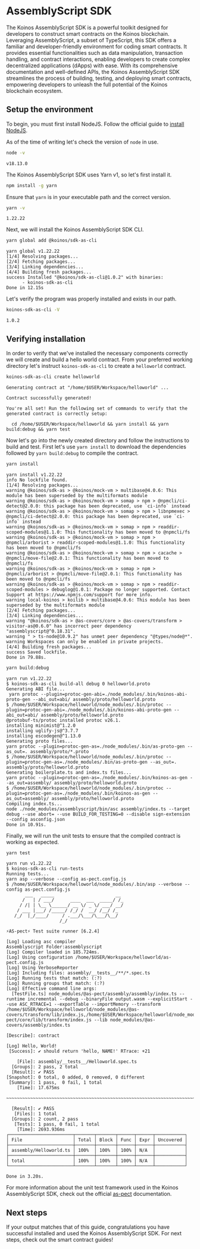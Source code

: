 # AssemblyScript SDK
The Koinos AssemblyScript SDK is a powerful toolkit designed for developers to construct smart contracts on the Koinos blockchain. Leveraging AssemblyScript, a subset of TypeScript, this SDK offers a familiar and developer-friendly environment for coding smart contracts. It provides essential functionalities such as data manipulation, transaction handling, and contract interactions, enabling developers to create complex decentralized applications (dApps) with ease. With its comprehensive documentation and well-defined APIs, the Koinos AssemblyScript SDK streamlines the process of building, testing, and deploying smart contracts, empowering developers to unleash the full potential of the Koinos blockchain ecosystem.

## Setup the environment
To begin, you must first install NodeJS. Follow the official guide to [install NodeJS](https://nodejs.org/en/learn/getting-started/how-to-install-nodejs).

As of the time of writing let's check the version of `node` in use.
```sh
node -v
```

```{ .txt .no-copy }
v18.13.0
```

The Koinos AssemblyScript SDK uses Yarn v1, so let's first install it.
```sh
npm install -g yarn
```

Ensure that `yarn` is in your executable path and the correct version.
```sh
yarn -v
```

```{ .txt .no-copy }
1.22.22
```

Next, we will install the Koinos AssemblyScript SDK CLI.
```sh
yarn global add @koinos/sdk-as-cli
```

```{ .txt .no-copy }
yarn global v1.22.22
[1/4] Resolving packages...
[2/4] Fetching packages...
[3/4] Linking dependencies...
[4/4] Building fresh packages...
success Installed "@koinos/sdk-as-cli@1.0.2" with binaries:
      - koinos-sdk-as-cli
Done in 12.15s
```

Let's verify the program was properly installed and exists in our path.
```sh
koinos-sdk-as-cli -V
```

```{ .txt .no-copy }
1.0.2
```

## Verifying installation
In order to verify that we've installed the necessary components correctly we will create and build a hello world contract. From your preferred working directory let's instruct `koinos-sdk-as-cli` to create a `helloworld` contract.

```sh
koinos-sdk-as-cli create helloworld
```

```{ .txt .no-copy }
Generating contract at "/home/$USER/Workspace/helloworld" ...

Contract successfully generated!

You're all set! Run the following set of commands to verify that the generated contract is correctly setup:

  cd /home/$USER/Workspace/helloworld && yarn install && yarn build:debug && yarn test
```

Now let's go into the newly created directory and follow the instructions to build and test. First let's use `yarn install` to download the dependencies followed by `yarn build:debug` to compile the contract.
```sh
yarn install
```

```{ .txt .no-copy }
yarn install v1.22.22
info No lockfile found.
[1/4] Resolving packages...
warning @koinos/sdk-as > @koinos/mock-vm > multibase@4.0.6: This module has been superseded by the multiformats module
warning @koinos/sdk-as > @koinos/mock-vm > somap > npm > @npmcli/ci-detect@2.0.0: this package has been deprecated, use `ci-info` instead
warning @koinos/sdk-as > @koinos/mock-vm > somap > npm > libnpmexec > @npmcli/ci-detect@2.0.0: this package has been deprecated, use `ci-info` instead
warning @koinos/sdk-as > @koinos/mock-vm > somap > npm > readdir-scoped-modules@1.1.0: This functionality has been moved to @npmcli/fs
warning @koinos/sdk-as > @koinos/mock-vm > somap > npm > @npmcli/arborist > readdir-scoped-modules@1.1.0: This functionality has been moved to @npmcli/fs
warning @koinos/sdk-as > @koinos/mock-vm > somap > npm > cacache > @npmcli/move-file@2.0.1: This functionality has been moved to @npmcli/fs
warning @koinos/sdk-as > @koinos/mock-vm > somap > npm > @npmcli/arborist > @npmcli/move-file@2.0.1: This functionality has been moved to @npmcli/fs
warning @koinos/sdk-as > @koinos/mock-vm > somap > npm > readdir-scoped-modules > debuglog@1.0.1: Package no longer supported. Contact Support at https://www.npmjs.com/support for more info.
warning local-koinos > koilib > multibase@4.0.6: This module has been superseded by the multiformats module
[2/4] Fetching packages...
[3/4] Linking dependencies...
warning "@koinos/sdk-as > @as-covers/core > @as-covers/transform > visitor-as@0.6.0" has incorrect peer dependency "assemblyscript@^0.18.31".
warning " > ts-node@10.9.2" has unmet peer dependency "@types/node@*".
warning Workspaces can only be enabled in private projects.
[4/4] Building fresh packages...
success Saved lockfile.
Done in 79.88s.
```

```sh
yarn build:debug
```

```{ .txt .no-copy }
yarn run v1.22.22
$ koinos-sdk-as-cli build-all debug 0 helloworld.proto
Generating ABI file...
 yarn protoc --plugin=protoc-gen-abi=./node_modules/.bin/koinos-abi-proto-gen --abi_out=abi/ assembly/proto/helloworld.proto 
$ /home/$USER/Workspace/helloworld/node_modules/.bin/protoc --plugin=protoc-gen-abi=./node_modules/.bin/koinos-abi-proto-gen --abi_out=abi/ assembly/proto/helloworld.proto
@protobuf-ts/protoc installed protoc v26.1.
installing minimist@^1.2.0
installing uglify-js@^3.7.7
installing escodegen@^1.13.0
Generating proto files...
yarn protoc --plugin=protoc-gen-as=./node_modules/.bin/as-proto-gen --as_out=. assembly/proto/*.proto
$ /home/$USER/Workspace/helloworld/node_modules/.bin/protoc --plugin=protoc-gen-as=./node_modules/.bin/as-proto-gen --as_out=. assembly/proto/helloworld.proto
Generating boilerplate.ts and index.ts files...
yarn protoc --plugin=protoc-gen-as=./node_modules/.bin/koinos-as-gen --as_out=assembly/ assembly/proto/helloworld.proto
$ /home/$USER/Workspace/helloworld/node_modules/.bin/protoc --plugin=protoc-gen-as=./node_modules/.bin/koinos-as-gen --as_out=assembly/ assembly/proto/helloworld.proto
Compiling index.ts...
node ./node_modules/assemblyscript/bin/asc assembly/index.ts --target debug --use abort= --use BUILD_FOR_TESTING=0 --disable sign-extension --config asconfig.json
Done in 10.91s.
```

Finally, we will run the unit tests to ensure that the compiled contract is working as expected.
```sh
yarn test
```

```{ .txt .no-copy }
yarn run v1.22.22
$ koinos-sdk-as-cli run-tests
Running tests...
yarn asp --verbose --config as-pect.config.js
$ /home/$USER/Workspace/helloworld/node_modules/.bin/asp --verbose --config as-pect.config.js
       ___   _____                       __    
      /   | / ___/      ____  ___  _____/ /_   
     / /| | \__ \______/ __ \/ _ \/ ___/ __/   
    / ___ |___/ /_____/ /_/ /  __/ /__/ /_     
   /_/  |_/____/     / .___/\___/\___/\__/     
                    /_/                        

⚡AS-pect⚡ Test suite runner [6.2.4]

[Log] Loading asc compiler
Assemblyscript Folder:assemblyscript
[Log] Compiler loaded in 185.724ms.
[Log] Using configuration /home/$USER/Workspace/helloworld/as-pect.config.js
[Log] Using VerboseReporter
[Log] Including files: assembly/__tests__/**/*.spec.ts
[Log] Running tests that match: (:?)
[Log] Running groups that match: (:?)
[Log] Effective command line args:
  [TestFile.ts] node_modules/@as-pect/assembly/assembly/index.ts --runtime incremental --debug --binaryFile output.wasm --explicitStart --use ASC_RTRACE=1 --exportTable --importMemory --transform /home/$USER/Workspace/helloworld/node_modules/@as-covers/transform/lib/index.js,/home/$USER/Workspace/helloworld/node_modules/@as-pect/core/lib/transform/index.js --lib node_modules/@as-covers/assembly/index.ts

[Describe]: contract

[Log] Hello, World!
 [Success]: ✔ should return 'hello, NAME!' RTrace: +21

    [File]: assembly/__tests__/Helloworld.spec.ts
  [Groups]: 2 pass, 2 total
  [Result]: ✔ PASS
[Snapshot]: 0 total, 0 added, 0 removed, 0 different
 [Summary]: 1 pass,  0 fail, 1 total
    [Time]: 17.675ms

~~~~~~~~~~~~~~~~~~~~~~~~~~~~~~~~~~~~~~~~~~~~~~~~~~~~~~~~~~~~~~~~~~~~~~~~~~~~~~~~

  [Result]: ✔ PASS
   [Files]: 1 total
  [Groups]: 2 count, 2 pass
   [Tests]: 1 pass, 0 fail, 1 total
    [Time]: 2693.936ms
┌────────────────────────┬───────┬───────┬──────┬──────┬───────────┐
│ File                   │ Total │ Block │ Func │ Expr │ Uncovered │
├────────────────────────┼───────┼───────┼──────┼──────┼───────────┤
│ assembly/Helloworld.ts │ 100%  │ 100%  │ 100% │ N/A  │           │
├────────────────────────┼───────┼───────┼──────┼──────┼───────────┤
│ total                  │ 100%  │ 100%  │ 100% │ N/A  │           │
└────────────────────────┴───────┴───────┴──────┴──────┴───────────┘

Done in 3.20s.
```
For more information about the unit test framework used in the Koinos AssemblyScript SDK, check out the official [as-pect](https://as-pect.gitbook.io/as-pect/as-api) documentation.

## Next steps
If your output matches that of this guide, congratulations you have successful installed and used the Koinos AssemblyScript SDK. For next steps, check out the smart contract guides!